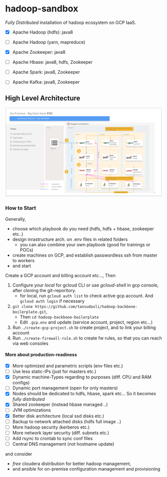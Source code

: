 # hadoop-sandbox

*Fully Distributed* installation of hadoop ecosystem on GCP IaaS.

- [x] Apache Hadoop (hdfs): java8
- [ ] Apache Hadoop (yarn, mapreduce)
- [x] Apache Zookeeper: java8
- [ ] Apache Hbase: java8, hdfs, Zookeeper
- [ ] Apache Spark: java8, Zookeeper
- [ ] Apache Kafka: java8, Zookeeper


## High Level Architecture
   
![Image](doc/hadoop-ecosystem-architecture.png)

### How to Start

Generally,

- choose which playbook do you need (hdfs, hdfs + hbase, zookeeper etc..)
- design inrastructure arch. on .env files in related folders
    - you can also combine your own playbook (good for trainings or POCs)
- create machines on GCP, and establish passwordless ssh from master to workers
- and start 

Create a GCP account and billing account etc..., Then

1. Configure your _local_ for gcloud CLI or use _gcloud-shell_ in gcp console, after cloning the git-reporitory.
    - for local, run `gcloud auth list` to check active gcp account. And `gcloud auth login` if necessary
2. `git clone https://github.com/tansudasli/hadoop-backbone-boilerplate.git`, 
    - Then `cd hadoop-backbone-boilerplate`
    - Edit `.gcp.env` and update (service account, project, region etc...)
3. Run `./create-gcp-project.sh` to create project, and to link your billing account
4. Run `./create-firewall-rule.sh` to create fw rules, so that you can reach via web consoles


#### More about production-readiness 

- [x] More optimized and parametric scripts (env files etc.)
- [ ] Use less static-IPs (just for masters etc.)
- [x] Dynamic machine-Types regarding to purposes (diff. CPU and RAM configs)
- [ ] Dynamic port management (open for only masters)
- [x] Nodes should be dedicated to hdfs, hbase, spark etc... So it becomes *fully distributed*
- [x] Shared zookeeper (instead hbase managed ..)
- [ ] JVM optimizations
- [x] Better disk architecture (local ssd disks etc.)
- [ ] Backup to network attached disks (hdfs full image ..)
- [ ] More hadoop security (kerberos etc.)
- [ ] More network layer security (diff. subnets etc.)
- [ ] Add rsync to crontab to sync conf files
- [ ] Central DNS management (not hostname update)

and consider 
- _free_ cloudera distribution for better hadoop management,
- and ansible for on-premise configuration management and provisioning